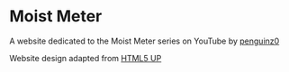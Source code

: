 # Moist Meter

A website dedicated to the Moist Meter series on YouTube by [penguinz0](https://www.youtube.com/user/penguinz0)

Website design adapted from [HTML5 UP](https://html5up.net/)
